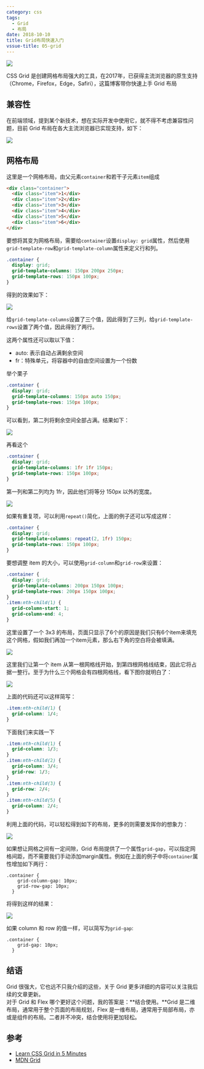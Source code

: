 ```yaml
---
category: css
tags:
  - Grid
  - 布局
date: 2018-10-10
title: Grid布局快速入门
vssue-title: 05-grid
---
```


![](https://img.nicksonlvqq.cn/2018-10-10/00.png)

CSS Grid 是创建网格布局强大的工具，在2017年，已获得主流浏览器的原生支持（Chrome，Firefox，Edge，Safiri），这篇博客带你快速上手 Grid 布局

<!-- more -->

## 兼容性

在前端领域，提到某个新技术，想在实际开发中使用它，就不得不考虑兼容性问题，目前 Grid 布局在各大主流浏览器已实现支持，如下：

![](https://img.nicksonlvqq.cn/2018-10-10/01.png)


## 网格布局

这里是一个网格布局，由父元素`container`和若干子元素`item`组成

```html
<div class="container">
  <div class="item">1</div>
  <div class="item">2</div>
  <div class="item">3</div>
  <div class="item">4</div>
  <div class="item">5</div>
  <div class="item">6</div>
</div>
```

要想将其变为网格布局，需要给`container`设置`display: grid`属性，然后使用`grid-template-row`和`grid-template-column`属性来定义行和列。

```css
.container {
  display: grid;
  grid-template-columns: 150px 200px 250px;
  grid-template-rows: 150px 100px;
}
```

得到的效果如下：

![](https://img.nicksonlvqq.cn/2018-10-10/02.png)

给`grid-template-columns`设置了三个值，因此得到了三列，给`grid-template-rows`设置了两个值，因此得到了两行。

这两个属性还可以取以下值：

- auto: 表示自动占满剩余空间
- fr：特殊单元，将容器中的自由空间设置为一个份数

举个栗子

```css
.container {
  display: grid;
  grid-template-columns: 150px auto 150px;
  grid-template-rows: 150px 100px;
}
```

可以看到，第二列将剩余空间全部占满。结果如下：

![](https://img.nicksonlvqq.cn/2018-10-10/03.png)

再看这个

```css
.container {
  display: grid;
  grid-template-columns: 1fr 1fr 150px;
  grid-template-rows: 150px 100px;
}
```

第一列和第二列均为 1fr，因此他们将等分 150px 以外的宽度。

![](https://img.nicksonlvqq.cn/2018-10-10/04.png)

如果有重复项，可以利用`repeat()`简化，上面的例子还可以写成这样：

```css
.container {
  display: grid;
  grid-template-columns: repeat(2, 1fr) 150px;
  grid-template-rows: 150px 100px;
}
```

要想调整 item 的大小，可以使用`grid-column`和`grid-row`来设置：

```css
.container {
  display: grid;
  grid-template-columns: 200px 150px 100px;
  grid-template-rows: 200px 150px 100px;
}
.item:nth-child(1) {
  grid-column-start: 1;
  grid-column-end: 4;
}
```

这里设置了一个 3x3 的布局，页面只显示了6个的原因是我们只有6个item来填充这个网格，假如我们再加一个item元素，那么右下角的空白将会被填满。

![](https://img.nicksonlvqq.cn/2018-10-10/05.png)

这里我们让第一个 item 从第一根网格线开始，到第四根网格线结束，因此它将占据一整行。至于为什么三个网格会有四根网格线，看下图你就明白了：

![](https://img.nicksonlvqq.cn/2018-10-10/06.png)

上面的代码还可以这样简写：

```css
.item:nth-child(1) {
  grid-column: 1/4;
}
```

下面我们来实践一下

```css
.item:nth-child(1) {
  grid-column: 1/3;
}
.item:nth-child(2) {
  grid-column: 3/4;
  grid-row: 1/3;
}
.item:nth-child(3) {
  grid-row: 2/4;
}
.item:nth-child(5) {
  grid-column: 2/4;
}
```

利用上面的代码，可以轻松得到如下的布局，更多的则需要发挥你的想象力：

![](https://img.nicksonlvqq.cn/2018-10-10/07.png)

如果想让网格之间有一定间隙，Grid 布局提供了一个属性`grid-gap`，可以指定网格间距，而不需要我们手动添加margin属性。例如在上面的例子中将`container`属性增加如下两行：

```
.container {
    grid-column-gap: 10px;
    grid-row-gap: 10px;
  }
```

将得到这样的结果：

![](https://img.nicksonlvqq.cn/2018-10-10/08.png)

如果 column 和 row 的值一样，可以简写为`grid-gap`:

```
.container {
    grid-gap: 10px;
  }
```

## 结语

Grid 很强大，它也远不只我介绍的这些，关于 Grid 更多详细的内容可以关注我后续的文章更新。<br />对于 Grid 和 Flex 哪个更好这个问题，我的答案是：**结合使用。**Grid 是二维布局，通常用于整个页面的布局规划，Flex 是一维布局，通常用于局部布局，亦或是组件的布局。二者并不冲突，结合使用将更加轻松。

## 参考

- [Learn CSS Grid in 5 Minutes](https://medium.freecodecamp.org/learn-css-grid-in-5-minutes-f582e87b1228)
- [MDN Grid](https://developer.mozilla.org/en-US/docs/Web/CSS/grid)

<ToTop />